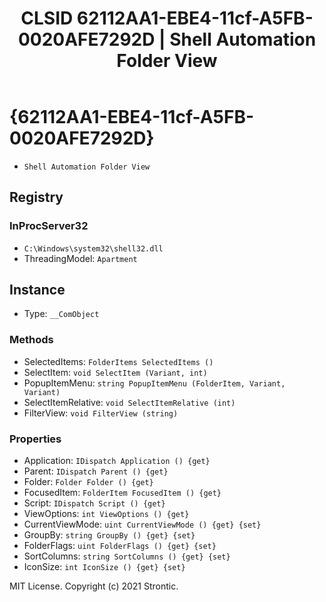 ﻿---
title: "CLSID 62112AA1-EBE4-11cf-A5FB-0020AFE7292D | Shell Automation Folder View"
excerpt: What is COM-Object CLSID 62112AA1-EBE4-11cf-A5FB-0020AFE7292D?
---

# {62112AA1-EBE4-11cf-A5FB-0020AFE7292D}

* `Shell Automation Folder View`

## Registry


### InProcServer32

* `C:\Windows\system32\shell32.dll`
* ThreadingModel: `Apartment`

## Instance

* Type: `__ComObject`

### Methods

* SelectedItems: `FolderItems SelectedItems ()`
* SelectItem: `void SelectItem (Variant, int)`
* PopupItemMenu: `string PopupItemMenu (FolderItem, Variant, Variant)`
* SelectItemRelative: `void SelectItemRelative (int)`
* FilterView: `void FilterView (string)`

### Properties

* Application: `IDispatch Application () {get} `
* Parent: `IDispatch Parent () {get} `
* Folder: `Folder Folder () {get} `
* FocusedItem: `FolderItem FocusedItem () {get} `
* Script: `IDispatch Script () {get} `
* ViewOptions: `int ViewOptions () {get} `
* CurrentViewMode: `uint CurrentViewMode () {get} {set} `
* GroupBy: `string GroupBy () {get} {set} `
* FolderFlags: `uint FolderFlags () {get} {set} `
* SortColumns: `string SortColumns () {get} {set} `
* IconSize: `int IconSize () {get} {set} `

MIT License. Copyright (c) 2021 Strontic.



